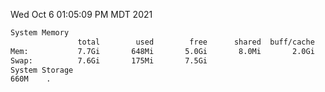 Wed Oct  6 01:05:09 PM MDT 2021
```bash
System Memory
               total        used        free      shared  buff/cache   available
Mem:           7.7Gi       648Mi       5.0Gi       8.0Mi       2.0Gi       6.7Gi
Swap:          7.6Gi       175Mi       7.5Gi
System Storage
660M	.
```
```bash
